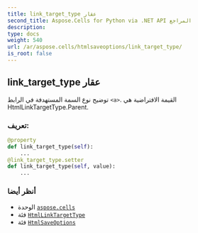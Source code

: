 ```yaml
---
title: link_target_type عقار
second_title: Aspose.Cells for Python via .NET API المراجع
description:
type: docs
weight: 540
url: /ar/aspose.cells/htmlsaveoptions/link_target_type/
is_root: false
---
```

##  link_target_type عقار

توضيح نوع السمة المستهدفة في الرابط `<a>`. القيمة الافتراضية هي HtmlLinkTargetType.Parent.
###  تعريف:
```python
@property
def link_target_type(self):
    ...
@link_target_type.setter
def link_target_type(self, value):
    ...
```

###  أنظر أيضا
* الوحدة [`aspose.cells`](../../)
* فئة [`HtmlLinkTargetType`](/cells/python-net/ar/aspose.cells/htmllinktargettype)
* فئة [`HtmlSaveOptions`](/cells/python-net/ar/aspose.cells/htmlsaveoptions)
